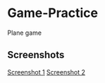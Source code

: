 # Game-Practice

Plane game

## Screenshots

[Screenshot 1](https://github.com/DmitrySuhoversky/Game-Practice/blob/main/Game%20Practice/Screenshots/Screenshot01.png?raw=true)
[Screenshot 2](https://github.com/DmitrySuhoversky/Game-Practice/blob/main/Game%20Practice/Screenshots/Screenshot02.png?raw=true)
